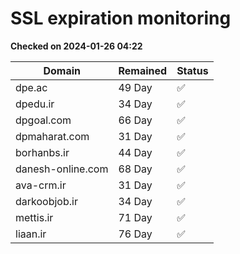 # SSL expiration monitoring

**Checked on 2024-01-26 04:22**

| Domain | Remained | Status       |
|--------|----------|--------------|
| dpe.ac     | 49 Day   | ✅ |
| dpedu.ir     | 34 Day   | ✅ |
| dpgoal.com     | 66 Day   | ✅ |
| dpmaharat.com     | 31 Day   | ✅ |
| borhanbs.ir     | 44 Day   | ✅ |
| danesh-online.com     | 68 Day   | ✅ |
| ava-crm.ir     | 31 Day   | ✅ |
| darkoobjob.ir     | 34 Day   | ✅ |
| mettis.ir     | 71 Day   | ✅ |
| liaan.ir     | 76 Day   | ✅ |
